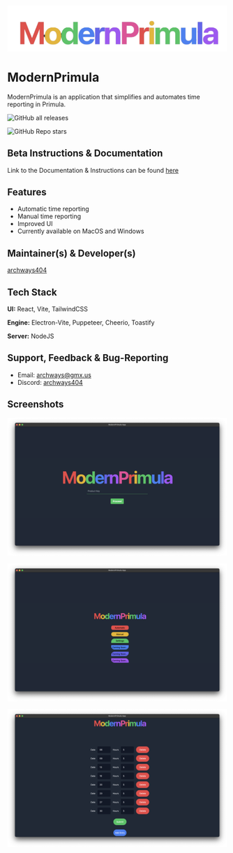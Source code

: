 
![Logo](https://github.com/archways404/ModernPrimulaApp/blob/main/images/image_transparent_all-removebg-preview.png)

# ModernPrimula

ModernPrimula is an application that simplifies and automates time reporting in Primula.
 
![GitHub all releases](https://img.shields.io/github/downloads/archways404/ModernPrimulaApp/total) 

![GitHub Repo stars](https://img.shields.io/github/stars/archways404/ModernPrimulaApp)

## Beta Instructions & Documentation

Link to the Documentation & Instructions can be found [here](https://github.com/archways404/modernprimulaapp/extras/documentation.md)

## Features

- Automatic time reporting
- Manual time reporting
- Improved UI
- Currently available on MacOS and Windows

## Maintainer(s) & Developer(s)

[archways404](https://www.github.com/archways404)


## Tech Stack

**UI:** React, Vite, TailwindCSS

**Engine:** Electron-Vite, Puppeteer, Cheerio, Toastify

**Server:** NodeJS


## Support, Feedback & Bug-Reporting

- Email: archways@gmx.us 
- Discord: [archways404](https://discord.gg/uvqEsuUVaC)

## Screenshots

![App Screenshot](https://github.com/archways404/ModernPrimulaApp/blob/main/images/Homepage.png)

![App Screenshot](https://github.com/archways404/ModernPrimulaApp/blob/main/images/MainMenu.png)

![App Screenshot](https://github.com/archways404/ModernPrimulaApp/blob/main/images/Dates.png)

